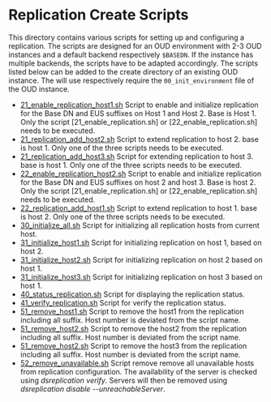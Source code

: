 # Replication Create Scripts

This directory contains various scripts for setting up and configuring a replication. The scripts are designed for an OUD environment with 2-3 OUD instances and a default backend respectively `$BASEDN`. If the instance has multiple backends, the scripts have to be adapted accordingly. The scripts listed below can be added to the create directory of an existing OUD instance. The will use respectively require the `00_init_environment` file of the OUD instance.

- [21_enable_replication_host1.sh](21_enable_replication_host1.sh) Script to enable and initialize replication for the Base DN and EUS suffixes on Host 1 and Host 2. Base is Host 1. Only the script [21_enable_replication.sh] or [22_enable_replication.sh] needs to be executed.
- [21_replication_add_host2.sh](21_replication_add_host2.sh) Script to extend replication to host 2. base is host 1. Only one of the three scripts needs to be executed.
- [21_replication_add_host3.sh](21_replication_add_host3.sh) Script for extending replication to host 3. base is host 1. Only one of the three scripts needs to be executed.
- [22_enable_replication_host2.sh](22_enable_replication_host2.sh) Script to enable and initialize replication for the Base DN and EUS suffixes on host 2 and host 3. Base is host 2. Only the script [21_enable_replication.sh] or [22_enable_replication.sh] needs to be executed.
- [22_replication_add_host1.sh](22_replication_add_host1.sh) Script to extend replication to host 1. base is host 2. Only one of the three scripts needs to be executed.
- [30_initialize_all.sh](30_initialize_all.sh) Script for initializing all replication hosts from current host.
- [31_initialize_host1.sh](31_initialize_host1.sh) Script for initializing replication on host 1, based on host 2.
- [31_initialize_host2.sh](31_initialize_host2.sh) Script for initializing replication on host 2 based on host 1.
- [31_initialize_host3.sh](31_initialize_host3.sh) Script for initializing replication on host 3 based on host 1.
- [40_status_replication.sh](40_status_replication.sh) Script for displaying the replication status.
- [41_verify_replication.sh](41_verify_replication.sh) Script for verify the replication status.
- [51_remove_host1.sh](51_remove_host1.sh) Script to remove the host1 from the replication including all suffix. Host number is deviated from the script name.
- [51_remove_host2.sh](51_remove_host2.sh) Script to remove the host2 from the replication including all suffix. Host number is deviated from the script name.
- [51_remove_host2.sh](51_remove_host3.sh) Script to remove the host3 from the replication including all suffix. Host number is deviated from the script name.
- [52_remove_unavailable.sh](52_remove_unavailable.sh) Script remove remove all unavailable hosts from replication configuration. The availability of the server is checked using *dsreplication verify*. Servers will then be removed using *dsreplication disable --unreachableServer*.
